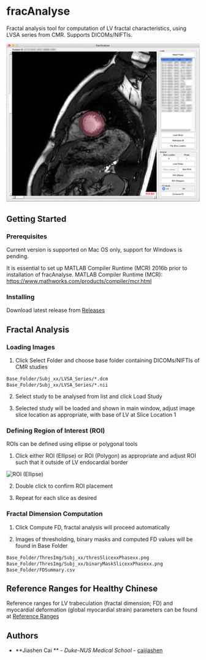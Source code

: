 # fracAnalyse

Fractal analysis tool for computation of LV fractal characteristics, using LVSA series from CMR. Supports DICOMs/NIFTIs.

![Overview](images/imageOverview.png)

## Getting Started

### Prerequisites

Current version is supported on Mac OS only, support for Windows is pending.

It is essential to set up MATLAB Compiler Runtime (MCR) 2016b prior to installation of fracAnalyse.
MATLAB Compiler Runtime (MCR): https://www.mathworks.com/products/compiler/mcr.html

### Installing

Download latest release from [Releases](https://github.com/caijiashen/fracAnalyse/releases)

## Fractal Analysis

### Loading Images

1. Click Select Folder and choose base folder containing DICOMs/NIFTIs of CMR studies

```
Base_Folder/Subj_xx/LVSA_Series/*.dcm
Base_Folder/Subj_xx/LVSA_Series/*.nii
```

2. Select study to be analysed from list and click Load Study

3. Selected study will be loaded and shown in main window, adjust image slice location as appropriate, with base of LV at Slice Location 1

### Defining Region of Interest (ROI)

ROIs can be defined using ellipse or polygonal tools

1. Click either ROI (Ellipse) or ROI (Polygon) as appropriate and adjust ROI such that it outside of LV endocardial border 

![ROI (Ellipse)](images/imageROI.png)

2. Double click to confirm ROI placement

3. Repeat for each slice as desired

### Fractal Dimension Computation

1. Click Compute FD, fractal analysis will proceed automatically

2. Images of thresholding, binary masks and computed FD values will be found in Base Folder

```
Base_Folder/ThresImg/Subj_xx/thresSlicexxPhasexx.png
Base_Folder/ThresImg/Subj_xx/binaryMaskSlicexxPhasexx.png
Base_Folder/FDSummary.csv
```

## Reference Ranges for Healthy Chinese

Reference ranges for LV trabeculation (fractal dimension; FD) and myocardial deformation (global myocardial strain) parameters can be found at [Reference Ranges](refranges/)

## Authors

* **Jiashen Cai ** - *Duke-NUS Medical School* - [caijiashen](https://github.com/caijiashen)
